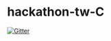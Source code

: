 # hackathon-tw-C

[![Gitter](https://badges.gitter.im/hackathon-tw-C/community.svg)](https://gitter.im/hackathon-tw-C/community?utm_source=badge&utm_medium=badge&utm_campaign=pr-badge&utm_content=badge)